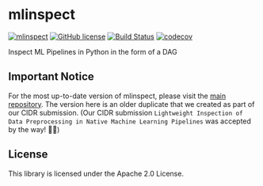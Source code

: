 mlinspect
================================

[![mlinspect](https://img.shields.io/badge/🔎-mlinspect-green)](https://github.com/stefan-grafberger/MLInspect)
[![GitHub license](https://img.shields.io/badge/License-Apache%202.0-yellowgreen.svg)](https://github.com/stefan-grafberger/MLInspect/blob/master/LICENSE)
[![Build Status](https://travis-ci.com/stefan-grafberger/mlinspect.svg?token=x1zHsibRoiV8cZwxNVsj&branch=master)](https://travis-ci.com/stefan-grafberger/MLInspect)
[![codecov](https://codecov.io/gh/stefan-grafberger/MLInspect/branch/master/graph/badge.svg?token=KTMNPBV1ZZ)](https://codecov.io/gh/stefan-grafberger/MLInspect)

Inspect ML Pipelines in Python in the form of a DAG

## Important Notice
For the most up-to-date version of mlinspect, please visit the [main repository](https://github.com/stefan-grafberger/mlinspect). The version here is an older duplicate that we created as part of our CIDR submission. (Our CIDR submission `Lightweight Inspection of Data Preprocessing in Native Machine Learning Pipelines` was accepted by the way! 🥳🎉)


## License
This library is licensed under the Apache 2.0 License.
